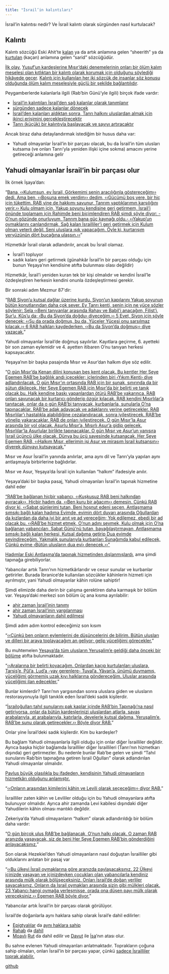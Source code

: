 ```yaml
---
title: "İsrail’in kalıntıları"
---
```



İsrail’in kalıntısı nedir? Ve İsrail kalıntı olarak sürgünden nasıl kurtulacak?


## Kalıntı

<a name="998f"></a>
Kalıntı sözcüğü Eski Ahit’te [kalan](https://biblehub.com/hebrew/7604.htm) ya da artık anlamına gelen “sheerith” ya da [kurtulan](https://biblehub.com/hebrew/8277.htm) (kaçan) anlamına gelen “sarid” sözcüğüdür.

[İlk olay](https://biblehub.com/hebrew/8300.htm), [Yusuf’un kardeşlerine Mısır’daki denemelerinin onları bir ölüm kalım meselesi olan kıtlıktan bir kalıntı olarak korumak için olduğunu söylediği hikâyede geçer](https://www.bibleserver.com/TR/Yarat%C4%B1l%C4%B1%C5%9F45%3A7). [Kalıntı için kullanılan her iki sözcük de insanlar söz konusu olduğunda ölüm kalım meselesiyle güçlü bir şekilde bağlantılıdır](https://www.bibleserver.com/search/TR/kurtarmak).

Peygamberlerde kalanlarla ilgili (Rab’bin Günü’yle ilgili) birçok ifade vardır:

- [İsrail’in kalıntıları İsrail’den sağ kalanlar olarak tanımlanır](https://www.bibleserver.com/TR/Ye%C5%9Faya10%3A20)
- [sürgünden sadece kalanlar dönecek](https://www.bibleserver.com/TR/Ye%C5%9Faya10%3A21)
- [İsrail’den kalanları aldıktan sonra, Tanrı halkını uluslardan almak için ikinci erişimini gerçekleştirecektir](https://www.bibleserver.com/TR/Ye%C5%9Faya11%3A11)
- [Tanrı (küçük) bir kalıntıyla başlayacak ve sayıyı artıracaktır](https://www.bibleserver.com/TR/Yeremya23%3A3)


Ancak biraz daha detaylandırmak istediğim bir husus daha var:

- Yahudi olmayanlar İsrail’in bir parçası olacak, bu da İsrail’in tüm ulusları kutsama (ve onları Tanrı’yla yeniden ilişki içine sokma) amacını yerine getireceği anlamına gelir



## Yahudi olmayanlar İsrail’in bir parçası olur

<a name="6f36"></a>
İlk örnek İşaya’dan:

“[Bana, ‹‹Kulumsun, ey İsrail, Görkemimi senin aracılığınla göstereceğim›› dedi. Ama ben, ‹‹Boşuna emek verdim›› dedim, ‹‹Gücümü boş yere, bir hiç için tükettim. RAB yine de hakkımı savunur, Tanrım yaptıklarımın karşılığını verir.›› Kulu olmam için, Yakup soyunu kendisine geri getirmem, İsrail’i önünde toplamam için Rahimde beni biçimlendiren RAB şimdi şöyle diyor: -O’nun gözünde onurluyum, Tanrım bana güç kaynağı oldu.- ‹‹Yakup’un oymaklarını canlandırmak, Sağ kalan İsrailliler’i geri getirmek için Kulum olman yeterli değil. Seni uluslara ışık yapacağım. Öyle ki, kurtarışım yeryüzünün dört bucağına ulaşsın.››](https://www.bibleserver.com/TR/Ye%C5%9Faya49%3A3-6)”

Hizmetkâr İsrail olarak adlandırılır, ancak bu İsrail olamaz.

- İsrail’i topluyor
- sadık kalanı geri getirmek (günahkâr İsrail’in bir parçası olduğu için bunun Yeşaya’nın kendisine atıfta bulunması olası değildir)


Hizmetkâr, İsrail’i yeniden kuran tek bir kişi olmalıdır ve kendini İsrail’le özdeşleştiren herkesin kendini onunla özdeşleştirmesi gerekir.

Bir sonraki adım Mezmur 87'dir:

“[RAB Siyon’u kutsal dağlar üzerine kurdu. Siyon’un kapılarını Yakup soyunun bütün konutlarından daha çok sever. Ey Tanrı kenti, senin için ne yüce sözler söylenir: Sela ‹‹Beni tanıyanlar arasında Rahav ve Babil’i anacağım, Filist’i, Sur’u, Kûş’u da; ‹Bu da Siyon’da doğdu› diyeceğim.›› 5 Evet, Siyon için şöyle denecek: ‹‹Şu da orada doğmuş, bu da, Yüceler Yücesi onu sarsılmaz kılacak.›› 6 RAB halkları kaydederken, ‹‹Bu da Siyon’da doğmuş›› diye yazacak.](https://www.bibleserver.com/TR/Mezmur87%3A1-6)”

Yahudi olmayanlar İsrail’de doğmuş sayılırlar. Kayıtlara geçirme, 6. ayetteki bir son zaman eylemidir ve 4. ayetten itibaren O’nu tanıyan herkesi kapsayacaktır.

Yeşaya’nın bir başka pasajında Mısır ve Asur’dan halkım diye söz edilir.

“[O gün Mısır’da Kenan dilini konuşan beş kent olacak. Bu kentler Her Şeye Egemen RAB’be bağlılık andı içecekler; içlerinden biri ‹Yıkım Kenti› diye adlandırılacak. O gün Mısır’ın ortasında RAB için bir sunak, sınırında da bir sütun dikilecek. Her Şeye Egemen RAB için Mısır’da bir belirti ve tanık olacak bu. Halk kendine baskı yapanlardan ötürü RAB’be yakarınca, RAB onları savunacak bir kurtarıcı gönderip özgür kılacak. RAB kendini Mısırlılar’a tanıtacak, onlar da o gün RAB’bi tanıyacak, kurbanlarla, sunularla O’na tapınacaklar. RAB’be adak adayacak ve adaklarını yerine getirecekler. RAB Mısırlılar’ı hastalıkla alabildiğine cezalandıracak, sonra iyileştirecek. RAB’be yönelip yakaracaklar. RAB de onları iyileştirecek. O gün Mısır’la Asur arasında bir yol olacak. Asurlu Mısır’a, Mısırlı Asur’a gidip gelecek. Mısırlılar’la Asurlular birlikte tapınacaklar. O gün Mısır ve Asur’un yanısıra İsrail üçüncü ülke olacak. Dünya bu üçü sayesinde kutsanacak. Her Şeye Egemen RAB, ‹‹Halkım Mısır, ellerimin işi Asur ve mirasım İsrail kutsansın›› diyerek dünyayı kutsayacak.](https://www.bibleserver.com/TR/Ye%C5%9Faya19%3A18-25)”

Mısır ve Asur İsrail’in yanında anılırlar, ama aynı dil ve Tanrı’yla yapılan aynı antlaşmayla birbirlerine bağlıdırlar.

Mısır ve Asur, Yeşaya’da İsrail için kullanılan “halkım” ifadesiyle anılır.

Yeşaya’daki bir başka pasaj, Yahudi olmayanları İsrail’in tapınak hizmetine dahil eder

[“RAB’be bağlanan hiçbir yabancı, ‹‹Kuşkusuz RAB beni halkından ayıracak››, Hiçbir hadım da, ‹‹Ben kuru bir ağacım›› demesin. Çünkü RAB diyor ki, ‹‹Şabat günlerimi tutan, Beni hoşnut edeni seçen, Antlaşmama sımsıkı bağlı kalan hadıma Evimde, evimin dört duvarı arasında Oğullardan da kızlardan da daha iyi bir anıt ve ad vereceğim; Yok edilemez, ebedi bir ad olacak bu. ‹‹RAB’be hizmet etmek, O’nun adını sevmek, Kulu olmak için O’na bağlanan yabancıları, Şabat Günü’nü tutan, bayağılaştırmayan, Antlaşmama sımsıkı bağlı kalan herkesi, Kutsal dağıma getirip Dua evimde sevindireceğim. Yakmalık sunularıyla kurbanları Sunağımda kabul edilecek, Çünkü evime ‹Bütün ulusların dua evi› denecek.››”](https://www.bibleserver.com/TR/Ye%C5%9Faya56%3A3-7)

[Hadımlar Eski Antlaşma’da tapınak hizmetinden dışlanmışlardı](https://www.bibleserver.com/TR/Yasan%C4%B1n%20Tekrar%C4%B123%3A1), ama şimdi tapınağa girebiliyorlar.

Yabancılar artık Tanrı’nın hizmetkârlarıdır ve cesur sunular ve kurbanlar getirirler. Burada İbranice’de kullanılan sözcükler kâhinlerin hizmeti için ayrılmıştır, yani Yahudi olmayanlar kâhin rolüne sahiptir!

Şimdi elimizde daha derin bir çalışma gerektiren daha karmaşık bir bölüm var. Yeşaya’daki merkezi son bölüm üç ana kısma ayrılabilir:

- [ahir zaman İsrail’inin tanımı](https://www.bibleserver.com/TR/Ye%C5%9Faya66%3A7-14)
- [ahir zaman İsrail’inin yargılanması](https://www.bibleserver.com/TR/Ye%C5%9Faya66%3A15-18)
- [Yahudi olmayanların dahil edilmesi](https://www.bibleserver.com/TR/Ye%C5%9Faya66%3A18-21)


Şimdi adım adım kontrol edeceğimiz son kısım

“[‹‹Çünkü ben onların eylemlerini de düşüncelerini de bilirim. Bütün ulusları ve dilleri bir araya toplayacağım an geliyor; gelip yüceliğimi görecekler.](https://www.bibleserver.com/TR/Ye%C5%9Faya66%3A18)”

Bu muhtemelen [Yeşaya’da tüm ulusların Yeruşalim’e geldiği daha önceki bir bölüme](https://www.bibleserver.com/TR/Ye%C5%9Faya2%3A2-4) atıfta bulunmaktadır.

“[‹‹Aralarına bir belirti koyacağım. Onlardan kaçıp kurtulanları uluslara, Tarşiş’e, Pûl’a, Lud’a -yay gerenlere- Tuval’a, Yâvan’a, ünümü duymamış, yüceliğimi görmemiş uzak kıyı halklarına göndereceğim. Uluslar arasında yüceliğimi ilan edecekler.](https://www.bibleserver.com/TR/Ye%C5%9Faya66%3A19)”

Bunlar kimlerdir? Tanrı’nın yargısından sonra uluslara giden ve ulusların restorasyonuyla ilgili tanıklık eden İsrail’deki sadık kişilerdir.

“[İsrailoğulları tahıl sunularını pak kaplar içinde RAB’bin Tapınağı’na nasıl getiriyorsa, onlar da bütün kardeşlerinizi uluslardan atlarla, savaş arabalarıyla, at arabalarıyla, katırlarla, develerle kutsal dağıma, Yeruşalim’e, RAB’be sunu olarak getirecekler.›› Böyle diyor RAB.](https://www.bibleserver.com/TR/Ye%C5%9Faya66%3A20)”

Onlar yine İsrail’deki sadık kişilerdir. Kim bu kardeşler?

Bu bağlam Yahudi olmayanlarla ilgili olduğu için onlar diğer İsrailliler değildir. Ayrıca başka hiçbir bağlamda İsrailliler diğer İsraillileri (Tanrı’nın hizmetkarı dışında) geri getirmezler. Bu nedenle bunlar Rab’be gelen ve şimdi “Tahıl sunularını Rab’bin tapınağına getiren İsrail Oğulları” olarak adlandırılan Yahudi olmayanlar olmalıdır.

[Pavlus büyük olasılıkla bu ifadeden, kendisinin Yahudi olmayanların hizmetkârı olduğunu anlamıştır.](https://www.bibleserver.com/TR/Romal%C4%B1lar15%3A16)

“[‹‹Onların arasından kimilerini kâhin ve Levili olarak seçeceğim›› diyor RAB.](https://www.bibleserver.com/TR/Ye%C5%9Faya66%3A21)”

İsrailliler zaten kâhin ve Levililer olduğu için bu Yahudi olmayanlara atıfta bulunuyor olmalıdır. Ayrıca ahir zamanda Levi kabilesi dışındaki diğer Yahudilerin kâhin olması mantıklı değildir.

Zekeriya’da Yahudi olmayanların “halkım” olarak adlandırıldığı bir bölüm daha vardır:

“[O gün birçok ulus RAB’be bağlanacak, O’nun halkı olacak. O zaman RAB aranızda yaşayacak, siz de beni Her Şeye Egemen RAB’bin gönderdiğini anlayacaksınız.](https://www.bibleserver.com/TR/Zekeriya2%3A11)”

Son olarak Hezekiel’den Yahudi olmayanların nasıl doğuştan İsrailliler gibi olduklarını anlatan bir pasaj var

“[‹‹Bu ülkeyi İsrail oymaklarına göre aranızda paylaşacaksınız. 22 Ülkeyi içinizde yaşayan ve içinizdeyken çocukları olan yabancılarla kendiniz arasında mülk olarak bölüşeceksiniz. Onları İsrail’de doğan yerliler sayacaksınız. Onların da İsrail oymakları arasında sizin gibi mülkleri olacak. 23 Yabancı hangi oymağa yerleşmişse, orada ona düşen payı mülk olarak vereceksiniz.›› Egemen RAB böyle diyor.](https://www.bibleserver.com/TR/Hezekiel47%3A21-23)”

Yabancılar artık İsrail’in bir parçası olarak görülüyor.

İsrail’de doğanlarla aynı haklara sahip olarak İsrail’e dahil edilirler:

- [Epigtyalılar](https://www.bibleserver.com/TR/M%C4%B1s%C4%B1rdan%20%C3%87%C4%B1k%C4%B1%C5%9F12%3A38) da [aynı haklara sahip](https://www.bibleserver.com/TR/M%C4%B1s%C4%B1rdan%20%C3%87%C4%B1k%C4%B1%C5%9F12%3A48-51)
- [Rahab](https://www.bibleserver.com/TR/Ye%C5%9Fu6%3A25) da [dahil](https://www.bibleserver.com/TR/Matta1%3A5)
- [Moavlı](https://www.bibleserver.com/TR/Rut1%3A1-4) [Rut](https://www.bibleserver.com/TR/Rut1%3A16) da dahil edilir ve [Davut](https://www.bibleserver.com/TR/Rut4%3A10-16) ile [İsa](https://www.bibleserver.com/TR/Matta1%3A5)’nın atası olur.


Bu sahne evlenen Yahudi olmayanları anlatmaktadır. Toprakların çoğuna sahip olmaları, onları İsrail’in bir parçası yapar, çünkü [sadece İsrailliler toprak alabilir.](https://www.bibleserver.com/TR/Levililer25%3A23)






[github](https://github.com/revelation-today/revelation-today/blob/main/exampleSite/content/docs/background/israel/expl/the-remnant-of-israel.tr.md)
